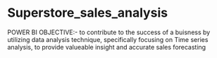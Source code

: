 # Superstore_sales_analysis
POWER BI
OBJECTIVE:- to contribute to the success of a buisness by utilizing data analysis technique,
specifically focusing on Time series analysis, to provide valueable insight and accurate sales forecasting
